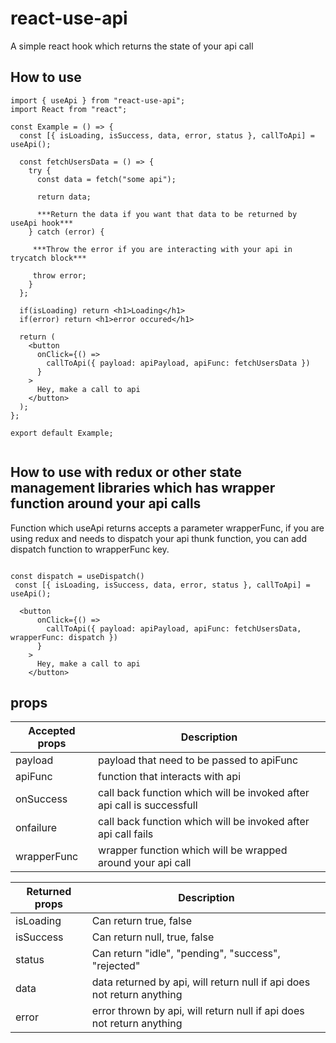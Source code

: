# react-use-api

A simple react hook which returns the state of your api call

## How to use

```
import { useApi } from "react-use-api";
import React from "react";

const Example = () => {
  const [{ isLoading, isSuccess, data, error, status }, callToApi] = useApi();

  const fetchUsersData = () => {
    try {
      const data = fetch("some api");

      return data;

      ***Return the data if you want that data to be returned by useApi hook***
    } catch (error) {

     ***Throw the error if you are interacting with your api in trycatch block***

     throw error;
    }
  };

  if(isLoading) return <h1>Loading</h1>
  if(error) return <h1>error occured</h1>

  return (
    <button
      onClick={() =>
        callToApi({ payload: apiPayload, apiFunc: fetchUsersData })
      }
    >
      Hey, make a call to api
    </button>
  );
};

export default Example;


```

## How to use with redux or other state management libraries which has wrapper function around your api calls

Function which useApi returns accepts a parameter wrapperFunc, if you are using redux and needs to dispatch your api thunk function, you can add dispatch function to wrapperFunc key.

```

const dispatch = useDispatch()
 const [{ isLoading, isSuccess, data, error, status }, callToApi] = useApi();

  <button
      onClick={() =>
        callToApi({ payload: apiPayload, apiFunc: fetchUsersData, wrapperFunc: dispatch })
      }
    >
      Hey, make a call to api
    </button>

```

## props

| Accepted props | Description                                                            |
| -------------- | ---------------------------------------------------------------------- |
| payload        | payload that need to be passed to apiFunc                              |
| apiFunc        | function that interacts with api                                       |
| onSuccess      | call back function which will be invoked after api call is successfull |
| onfailure      | call back function which will be invoked after api call fails          |
| wrapperFunc    | wrapper function which will be wrapped around your api call            |

| Returned props | Description                              |
| -------------- | ---------------------------------------- |
| isLoading      | Can return true, false                    |
| isSuccess      | Can return null, true, false               |
| status         | Can return "idle", "pending", "success", "rejected" |
| data           | data returned by api, will return null if api does not return anything |
| error          | error thrown by api, will return null if api does not return anything |
